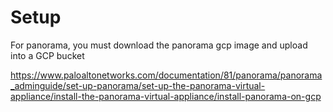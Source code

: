 # Setup

For panorama, you must download the panorama gcp image and upload into a GCP bucket

https://www.paloaltonetworks.com/documentation/81/panorama/panorama_adminguide/set-up-panorama/set-up-the-panorama-virtual-appliance/install-the-panorama-virtual-appliance/install-panorama-on-gcp